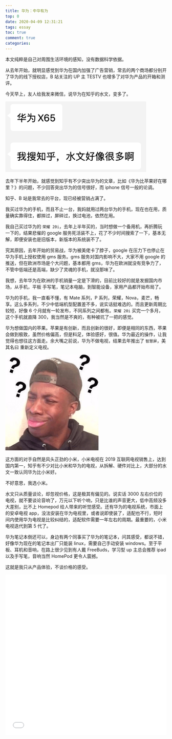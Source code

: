 ```yaml
---
title: 华为：中华有为
top: 0
date: 2020-04-09 12:31:21
tags: essay
toc: true
comment: true
categories:
---
```


本文纯粹是自己对周围生活环境的感知，没有数据科学依据。

<!-- more -->

从去年开始，就明显感觉到华为在国内加强了广告营销，常去的两个商场都分别开了华为的线下授权店，B 站关注的 UP 主 TESTV 也增多了对华为产品的开箱和测评。

今天早上，友人给我发来微信，说华为在知乎的水文，变多了。

![wechat](/../images/essay/huawei1.png)

去年下半年开始，就感觉到知乎有不少突出华为的文章，比如《华为比苹果好在哪里？》的问题，不少回答突出华为的信号很好，而 iphone 信号一般的论调。

知乎、B 站是我常去的平台，现已经被营销占满了。

我买过华为的手机，而且不止一台，我妈就用过两台华为的手机，现在也在用，质量确实靠得住，都摔过，屏碎过，换过电池，依然在用。

我自己买过华为的 `荣耀 20i`，去年上半年买的，当时想做一个备用机，再折腾玩一下的，结果悲催的 google 服务死活装不上，花了不少时间搜索了一下，基本无解，即便安装也是旧版本，新版本的系统装不了。

究其原因，去年开始的贸易战，华为被美佬卡了脖子，google 在压力下也停止在华为手机上授权使用 gms 服务。gms 服务对国内影响不大，大家不用 google 的推送，但在欧洲市场是个大问题，基本都用 gms，华为在欧洲就没有竞争力了，不管中低端还是高端，缺少了灵魂的手机，就没那味了。

我想，去年华为在欧洲的手机销量一定是下滑的，目前比较好的就是发掘国内市场，从手机，平板 手写笔，笔记本电脑，到智能设备，家用产品都开始布局了。

华为的手机，我一直看不懂，有 Mate 系列，P 系列，荣耀，Nova，麦芒，畅享。这么多系列，不少中低端机型配置差不多，说实话挺难选的。而且更新周期比较短，好像 6 个月就有一轮发布，不同系列之间都有。`荣耀 20i` 买完一个多月，这个手机就直降 300，我当然是不爽的，有种被坑了一把的感觉。

华为想做国内的苹果。苹果是有创新，而且创新的很好，即便是相同的东西，苹果会做到极致，虽然价格偏高，但是料足，体验感好，很值。华为最近的操作，让我觉得也想往这方面走。余大嘴之前说，华为不做电视，结果去年推出了 `智慧屏`，美其名曰 重新定义电视。

![question](/../images/essay/question.png)

这方面的对手自然是风头正劲的小米，小米电视在 2019 互联网电视销售上，达到国内第一，知乎有不少对比小米和华为的电视，从拆解、硬件对比上，大部分的水文一致认同华为比小米好。

不好意思，我选小米。

水文只从质量谈论，却忽视价格，这是极其有偏见的。说实话 3000 左右价位的电视，就不要谈论音响了，万元以下听个响，只是比谁的声音更大，低中高频没多大差别，比不上 Homepod 给人带来的听觉感受。还有华为的电视系统，市面上的安卓电视 app，没法安装在华为电视里，或者说即使装了，适配也不行，短时间内使用华为电视是比较纠结的，适配软件需要一年左右的周期。最重要的，小米电视迭代到第 5 代了。

华为笔记本倒还可以，身边有两个同事买了华为的笔记本，问其感受，都说不错，好像华为现在的笔记本出厂只能装 linux，需要自己手动安装 windows。至于平板、耳机和音响，在路上很少见到有人戴 FreeBuds，学习型 up 主总会推荐 ipad 以及手写笔，音响当然 HomePod 更令人震撼。

这就是我只从产品体验，不谈价格的感受。

<iframe 
width="100%"
height="500"
src="//player.bilibili.com/player.html?aid=83908288&bvid=BV1x7411i7au&cid=143539879&page=1"
scrolling="no" 
border="0" 
frameborder="no" 
framespacing="0" 
allowfullscreen="true"></iframe>
